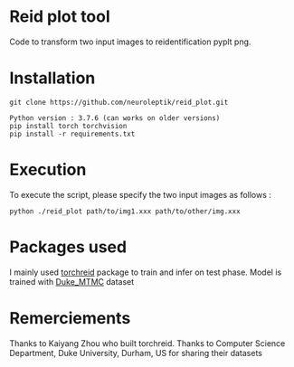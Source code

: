 # Reid plot tool
Code to transform two input images to reidentification pyplt png.


# Installation

```
git clone https://github.com/neuroleptik/reid_plot.git

Python version : 3.7.6 (can works on older versions)
pip install torch torchvision
pip install -r requirements.txt

```
# Execution

To execute the script, please specify the two input images as follows :

```
python ./reid_plot path/to/img1.xxx path/to/other/img.xxx

```

# Packages used

I mainly used [torchreid](https://github.com/KaiyangZhou/deep-person-reid) package to train and infer on test phase.
Model is trained with [Duke_MTMC](https://megapixels.cc/duke_mtmc/) dataset 

# Remerciements

Thanks to Kaiyang Zhou who built torchreid.
Thanks to Computer Science Department, Duke University, Durham, US for sharing their datasets
